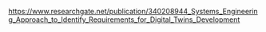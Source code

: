 https://www.researchgate.net/publication/340208944_Systems_Engineering_Approach_to_Identify_Requirements_for_Digital_Twins_Development